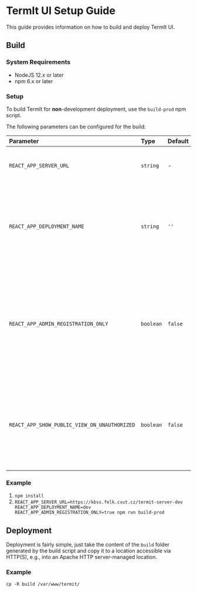 # TermIt UI Setup Guide

This guide provides information on how to build and deploy TermIt UI.

## Build

### System Requirements

- NodeJS 12.x or later
- npm 6.x or later

### Setup

To build TermIt for **non**-development deployment, use the `build-prod` npm script.

The following parameters can be configured for the build:

| Parameter                                    | Type      | Default | Description                                                                                                                                                                       |
| :------------------------------------------- | :-------- | :------ | :-------------------------------------------------------------------------------------------------------------------------------------------------------------------------------- |
| `REACT_APP_SERVER_URL`                       | `string`  | -       | Specifies the URL where the TermIt backend is running                                                                                                                             |
| `REACT_APP_DEPLOYMENT_NAME`                  | `string`  | `''`    | Is used to disambiguate cookies and items in the local storage in case the client accesses multiple TermIt instances                                                              |
| `REACT_APP_ADMIN_REGISTRATION_ONLY`          | `boolean` | `false` | Configures whether the login page should contain a link to registration or not. If the parameter is true, only administrators can add new users and there is no registration link |
| `REACT_APP_SHOW_PUBLIC_VIEW_ON_UNAUTHORIZED` | `boolean` | `false` | Configures whether the application should show the public view dashboard if the user is not logged in. By default, the login screen is shown.                                     |

### Example

1. `npm install`
2. `REACT_APP_SERVER_URL=https://kbss.felk.cvut.cz/termit-server-dev REACT_APP_DEPLOYMENT_NAME=dev REACT_APP_ADMIN_REGISTRATION_ONLY=true npm run build-prod`

## Deployment

Deployment is fairly simple, just take the content of the `build` folder generated by the build script
and copy it to a location accessible via HTTP(S), e.g., into an Apache HTTP server-managed location.

### Example

`cp -R build /var/www/termit/`
